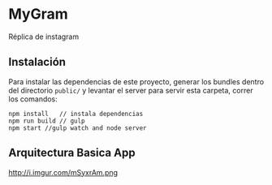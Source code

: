 # MyGram

Réplica de instagram

## Instalación

Para instalar las dependencias de este proyecto, generar los bundles dentro del directorio `public/` y levantar el server para servir esta carpeta, correr los comandos:

```
npm install   // instala dependencias
npm run build // gulp
npm start //gulp watch and node server
```

## Arquitectura Basica App

http://i.imgur.com/mSyxrAm.png
